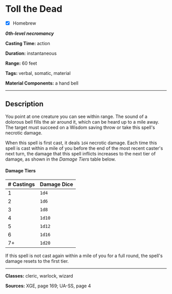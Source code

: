# Toll the Dead

- [x] Homebrew

***0th-level necromancy***

**Casting Time:** action

**Duration:** instantaneous

**Range:** 60 feet

**Tags:** verbal, somatic, material

**Material Components:** a hand bell

---

## Description
You point at one creature you can see within range. The sound of a dolorous bell fills the air around it, which can be heard up to a mile away. The target must succeed on a Wisdom saving throw or take this spell's necrotic damage.

When this spell is first cast, it deals `1d4` necrotic damage. Each time this spell is cast within a mile of you before the end of the most recent caster's next turn, the damage that this spell inflicts increases to the next tier of damage, as shown in the *Damage Tiers* table below.

#### Damage Tiers
| \# Castings | Damage Dice |
|-------------|-------------|
| 1           | `1d4`       |
| 2           | `1d6`       |
| 3           | `1d8`       |
| 4           | `1d10`      |
| 5           | `1d12`      |
| 6           | `1d16`      |
| 7+          | `1d20`      |

If this spell is not cast again within a mile of you for a full round, the spell's damage resets to the first tier.

---

**Classes:** cleric, warlock, wizard

**Sources:** XGE, page 169; UA-SS, page 4
